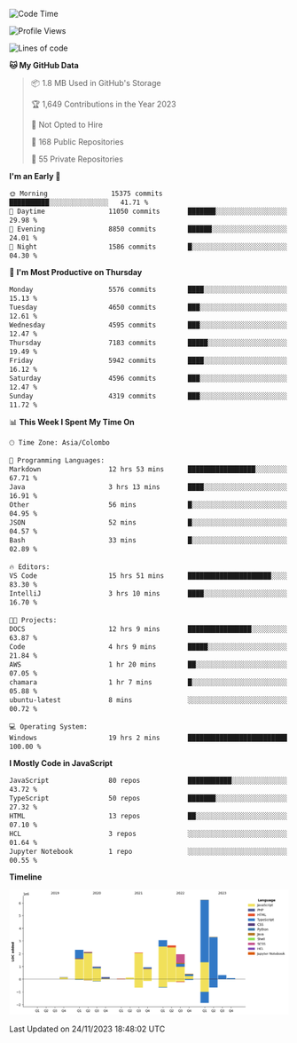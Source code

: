 
<!--START_SECTION:waka-->
![Code Time](http://img.shields.io/badge/Code%20Time-1%2C437%20hrs%209%20mins-blue)

![Profile Views](http://img.shields.io/badge/Profile%20Views-0-blue)

![Lines of code](https://img.shields.io/badge/From%20Hello%20World%20I%27ve%20Written-26.9%20million%20lines%20of%20code-blue)

**🐱 My GitHub Data** 

> 📦 1.8 MB Used in GitHub's Storage 
 > 
> 🏆 1,649 Contributions in the Year 2023
 > 
> 🚫 Not Opted to Hire
 > 
> 📜 168 Public Repositories 
 > 
> 🔑 55 Private Repositories 
 > 
**I'm an Early 🐤** 

```text
🌞 Morning                15375 commits       ██████████░░░░░░░░░░░░░░░   41.71 % 
🌆 Daytime                11050 commits       ███████░░░░░░░░░░░░░░░░░░   29.98 % 
🌃 Evening                8850 commits        ██████░░░░░░░░░░░░░░░░░░░   24.01 % 
🌙 Night                  1586 commits        █░░░░░░░░░░░░░░░░░░░░░░░░   04.30 % 
```
📅 **I'm Most Productive on Thursday** 

```text
Monday                   5576 commits        ████░░░░░░░░░░░░░░░░░░░░░   15.13 % 
Tuesday                  4650 commits        ███░░░░░░░░░░░░░░░░░░░░░░   12.61 % 
Wednesday                4595 commits        ███░░░░░░░░░░░░░░░░░░░░░░   12.47 % 
Thursday                 7183 commits        █████░░░░░░░░░░░░░░░░░░░░   19.49 % 
Friday                   5942 commits        ████░░░░░░░░░░░░░░░░░░░░░   16.12 % 
Saturday                 4596 commits        ███░░░░░░░░░░░░░░░░░░░░░░   12.47 % 
Sunday                   4319 commits        ███░░░░░░░░░░░░░░░░░░░░░░   11.72 % 
```


📊 **This Week I Spent My Time On** 

```text
🕑︎ Time Zone: Asia/Colombo

💬 Programming Languages: 
Markdown                 12 hrs 53 mins      █████████████████░░░░░░░░   67.71 % 
Java                     3 hrs 13 mins       ████░░░░░░░░░░░░░░░░░░░░░   16.91 % 
Other                    56 mins             █░░░░░░░░░░░░░░░░░░░░░░░░   04.95 % 
JSON                     52 mins             █░░░░░░░░░░░░░░░░░░░░░░░░   04.57 % 
Bash                     33 mins             █░░░░░░░░░░░░░░░░░░░░░░░░   02.89 % 

🔥 Editors: 
VS Code                  15 hrs 51 mins      █████████████████████░░░░   83.30 % 
IntelliJ                 3 hrs 10 mins       ████░░░░░░░░░░░░░░░░░░░░░   16.70 % 

🐱‍💻 Projects: 
DOCS                     12 hrs 9 mins       ████████████████░░░░░░░░░   63.87 % 
Code                     4 hrs 9 mins        █████░░░░░░░░░░░░░░░░░░░░   21.84 % 
AWS                      1 hr 20 mins        ██░░░░░░░░░░░░░░░░░░░░░░░   07.05 % 
chamara                  1 hr 7 mins         █░░░░░░░░░░░░░░░░░░░░░░░░   05.88 % 
ubuntu-latest            8 mins              ░░░░░░░░░░░░░░░░░░░░░░░░░   00.72 % 

💻 Operating System: 
Windows                  19 hrs 2 mins       █████████████████████████   100.00 % 
```

**I Mostly Code in JavaScript** 

```text
JavaScript               80 repos            ███████████░░░░░░░░░░░░░░   43.72 % 
TypeScript               50 repos            ███████░░░░░░░░░░░░░░░░░░   27.32 % 
HTML                     13 repos            ██░░░░░░░░░░░░░░░░░░░░░░░   07.10 % 
HCL                      3 repos             ░░░░░░░░░░░░░░░░░░░░░░░░░   01.64 % 
Jupyter Notebook         1 repo              ░░░░░░░░░░░░░░░░░░░░░░░░░   00.55 % 
```



**Timeline**

![Lines of Code chart](https://raw.githubusercontent.com/ccweerasinghe1994/ccweerasinghe1994/master/assets/bar_graph.png)


 Last Updated on 24/11/2023 18:48:02 UTC
<!--END_SECTION:waka-->
